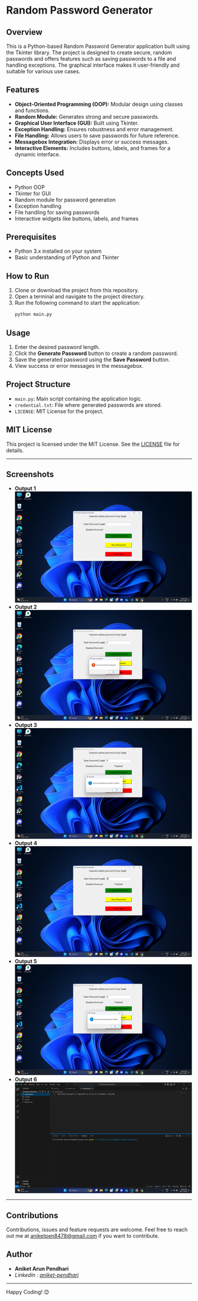 # Random Password Generator

## Overview
This is a Python-based Random Password Generator application built using the Tkinter library. The project is designed to create secure, random passwords and offers features such as saving passwords to a file and handling exceptions. The graphical interface makes it user-friendly and suitable for various use cases.

## Features
- **Object-Oriented Programming (OOP):** Modular design using classes and functions.
- **Random Module:** Generates strong and secure passwords.
- **Graphical User Interface (GUI):** Built using Tkinter.
- **Exception Handling:** Ensures robustness and error management.
- **File Handling:** Allows users to save passwords for future reference.
- **Messagebox Integration:** Displays error or success messages.
- **Interactive Elements:** Includes buttons, labels, and frames for a dynamic interface.

## Concepts Used
- Python OOP
- Tkinter for GUI
- Random module for password generation
- Exception handling
- File handling for saving passwords
- Interactive widgets like buttons, labels, and frames

## Prerequisites
- Python 3.x installed on your system
- Basic understanding of Python and Tkinter

## How to Run
1. Clone or download the project from this repository.
2. Open a terminal and navigate to the project directory.
3. Run the following command to start the application:
   ```bash
   python main.py
   ```

## Usage
1. Enter the desired password length.
2. Click the **Generate Password** button to create a random password.
3. Save the generated password using the **Save Password** button.
4. View success or error messages in the messagebox.

## Project Structure
- `main.py`: Main script containing the application logic.
- `credential.txt`: File where generated passwords are stored.
- `LICENSE`: MIT License for the project.

## MIT License
This project is licensed under the MIT License. See the [LICENSE](/LICENCE) file for details.

---

## Screenshots
- **Output 1**
![Output 1](/Output/Screenshot%20(95).png "Output 1")
- **Output 2**
![Output 2](/Output/Screenshot%20(96).png "Output 2")
- **Output 3**
![Output 3](/Output/Screenshot%20(97).png "Output 3")
- **Output 4**
![Output 4](/Output/Screenshot%20(98).png "Output 4")
- **Output 5**
![Output 5](/Output/Screenshot%20(99).png "Output 5")
- **Output 6**
![Output 6](/Output/Screenshot%20(100).png "Output 6")
---

## Contributions
Contributions, issues and feature requests are welcome. Feel free to reach out me at [aniketpen8478@gmail.com](#) if you want to contribute.

## Author
- **Aniket Arun Pendhari**
- *Linkedin : [aniket-pendhari](https://www.linkedin.com/in/aniket-pendhari)*

---

Happy Coding! 😊